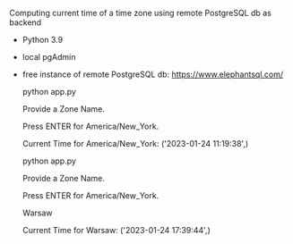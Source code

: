 Computing current time of a time zone using remote PostgreSQL db as backend

* Python 3.9
* local pgAdmin
* free instance of remote PostgreSQL db: https://www.elephantsql.com/



    python app.py
    
    Provide a Zone Name.
    
    Press ENTER for America/New_York.
        
    Current Time for America/New_York:
    ('2023-01-24 11:19:38',)



    python app.py

    Provide a Zone Name.

    Press ENTER for America/New_York.

    Warsaw

    Current Time for Warsaw:
    ('2023-01-24 17:39:44',)
